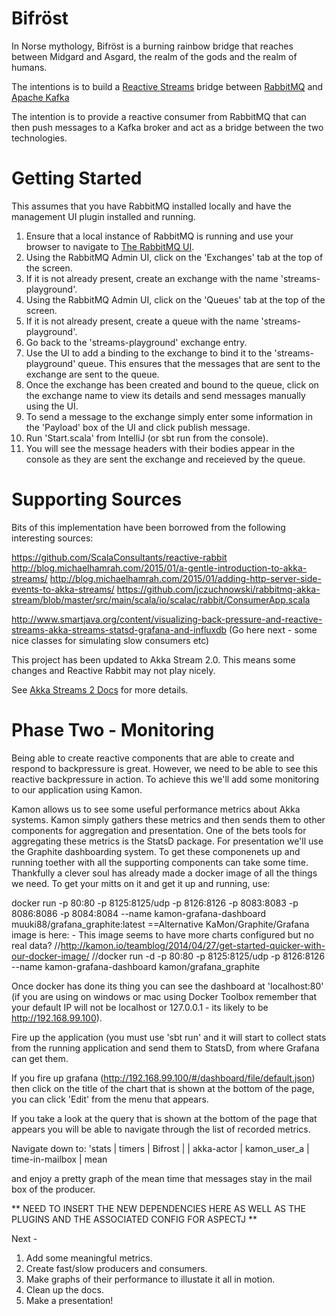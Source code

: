 Bifröst
====

In Norse mythology, Bifröst is a burning rainbow bridge that reaches between Midgard and Asgard, the realm of the gods 
and the realm of humans.

The intentions is to build a [Reactive Streams](http://www.reactive-streams.org) bridge between [RabbitMQ](https://www.rabbitmq.com/) and 
[Apache Kafka](http://kafka.apache.org/)

The intention is to provide a reactive consumer from RabbitMQ that can then push messages to a Kafka broker and act as a bridge between
the two technologies.

Getting Started
====
This assumes that you have RabbitMQ installed locally and have the management UI plugin installed and running.

1. Ensure that a local instance of RabbitMQ is running and use your browser to navigate to [The RabbitMQ UI](http://localhost:15672/#/).
2. Using the RabbitMQ Admin UI, click on the 'Exchanges' tab at the top of the screen.
3. If it is not already present, create an exchange with the name 'streams-playground'.
4. Using the RabbitMQ Admin UI, click on the 'Queues' tab at the top of the screen.
5. If it is not already present, create a queue with the name 'streams-playground'.
6. Go back to the 'streams-playground' exchange entry.
7. Use the UI to add a binding to the exchange to bind it to the 'streams-playground' queue.  This ensures that the 
   messages that are sent to the exchange are sent to the queue.
8. Once the exchange has been created and bound to the queue, click on the exchange name to view its details and send 
   messages manually using the UI.
9. To send a message to the exchange simply enter some information in the 'Payload' box of the UI and click publish 
   message.
6. Run 'Start.scala' from IntelliJ (or sbt run from the console).
7. You will see the message headers with their bodies appear in the console as they are sent the exchange and receieved 
   by the queue.
   
Supporting Sources
===

Bits of this implementation have been borrowed from the following interesting sources:

https://github.com/ScalaConsultants/reactive-rabbit
http://blog.michaelhamrah.com/2015/01/a-gentle-introduction-to-akka-streams/
http://blog.michaelhamrah.com/2015/01/adding-http-server-side-events-to-akka-streams/
https://github.com/jczuchnowski/rabbitmq-akka-stream/blob/master/src/main/scala/io/scalac/rabbit/ConsumerApp.scala

http://www.smartjava.org/content/visualizing-back-pressure-and-reactive-streams-akka-streams-statsd-grafana-and-influxdb
(Go here next - some nice classes for simulating slow consumers etc)


This project has been updated to Akka Stream 2.0.  This means some changes and Reactive Rabbit may not play nicely.

See [Akka Streams 2 Docs](http://doc.akka.io/docs/akka-stream-and-http-experimental/2.0/scala.html) for more details.


Phase Two - Monitoring
===

Being able to create reactive components that are able to create and respond to backpressure is great.  However, we need
to be able to see this reactive backpressure in action.  To achieve this we'll add some monitoring to our application 
using Kamon.  

Kamon allows us to see some useful performance metrics about Akka systems.  Kamon simply gathers these metrics and then
sends them to other components for aggregation and presentation.  One of the bets tools for aggregating these metrics
is the StatsD package.  For presentation we'll use the Graphite dashboarding system.  To get these componenets up and
running toether with all the supporting components can take some time.  Thankfully a clever soul has already made a 
docker image of all the things we need. To get your mitts on it and get it up and running, use:

docker run -p 80:80 -p 8125:8125/udp -p 8126:8126 -p 8083:8083 -p 8086:8086 -p 8084:8084 --name kamon-grafana-dashboard muuki88/grafana_graphite:latest
==Alternative KaMon/Graphite/Grafana image is here: - This image seems to have more charts configured but no real data?
//http://kamon.io/teamblog/2014/04/27/get-started-quicker-with-our-docker-image/
//docker run -d -p 80:80 -p 8125:8125/udp -p 8126:8126 --name kamon-grafana-dashboard kamon/grafana_graphite

Once docker has done its thing you can see the dashboard at 'localhost:80' (if you are using on windows or mac using
Docker Toolbox remember that your default IP will not be localhost or 127.0.0.1 - its likely to be http://192.168.99.100).

Fire up the application (you must use 'sbt run' and it will start to collect stats from the running application and send them
to StatsD, from where Grafana can get them.

If you fire up grafana (http://192.168.99.100/#/dashboard/file/default.json) then click on the title of the chart 
that is shown at the bottom of the page, you can click 'Edit' from the menu that appears.

If you take a look at the query that is shown at the bottom of the page that appears you will be able to navigate
through the list of recorded metrics.

Navigate down to:
 'stats | timers | Bifrost | <Machine Name> | akka-actor | kamon_user_a | time-in-mailbox | mean

and enjoy a pretty graph of the mean time that messages stay in the mail box of the producer.

** NEED TO INSERT THE NEW DEPENDENCIES HERE AS WELL AS THE PLUGINS AND THE ASSOCIATED CONFIG FOR ASPECTJ **


Next - 

1. Add some meaningful metrics.
2. Create fast/slow producers and consumers.
3. Make graphs of their performance to illustate it all in motion.
4. Clean up the docs.
5. Make a presentation!


